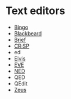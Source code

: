 # Text editors

- [Bingo](bingo.md)
- [Blackbeard](blackbeard.md)
- [Brief](brief.md)
- [CRiSP](crisp.md)
- ed
- [Elvis](elvis.md)
- [EVE](eve.md)
- [NED](ned.md)
- QED
- QEdit
- [Zeus](zeus.md)

